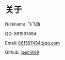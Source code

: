 # 关于

 Nickname: 飞飞鱼

QQ: 861597494

 Email: [861597494@qq.com](mailto:861597494@qq.com)

 Github: [@smilin9](https://github.com/smilin9)